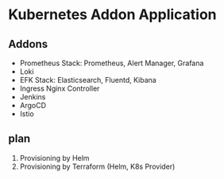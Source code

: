 # Kubernetes Addon Application

## Addons
- Prometheus Stack: Prometheus, Alert Manager, Grafana
- Loki
- EFK Stack: Elasticsearch, Fluentd, Kibana
- Ingress Nginx Controller
- Jenkins
- ArgoCD
- Istio

## plan
1. Provisioning by Helm
2. Provisioning by Terraform (Helm, K8s Provider)
